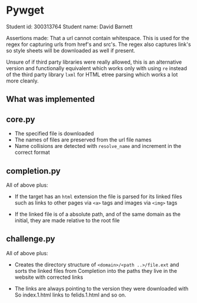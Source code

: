 # Pywget

Student id: 300313764
Student name: David Barnett

Assertions made: That a url cannot contain whitespace. This is used
for the regex for capturing urls from href's and src's. The regex also
captures link's so style sheets will be downloaded as well if present.

Unsure of if third party libraries were really allowed, this is an alternative
version and functionally equivalent which works only with using `re` instead
of the third party library `lxml` for HTML etree parsing which works
a lot more cleanly.

## What was implemented

core.py
-------

* The specified file is downloaded
* The names of files are preserved from the url file names
* Name collisions are detected with `resolve_name` and increment in the
  correct format

completion.py
-------------

All of above plus:

* If the target has an `html` extension the file is parsed for its linked
  files such as links to other pages via `<a>` tags and images via `<img>`
  tags

* If the linked file is of a absolute path, and of the same domain as the
  initial, they are made relative to the root file



challenge.py
------------

All of above plus:

* Creates the directory structure of `<domain>/<path ..>/file.ext`
  and sorts the linked files from Completion into the paths they live
  in the website with corrected links

* The links are always pointing to the version they were downloaded with
  So index.1.html links to felids.1.html and so on.

